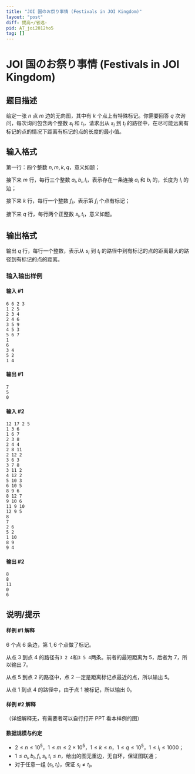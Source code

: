 ```yaml
---
title: "JOI 国のお祭り事情 (Festivals in JOI Kingdom)"
layout: "post"
diff: 提高+/省选-
pid: AT_joi2012ho5
tag: []
---
```


# JOI 国のお祭り事情 (Festivals in JOI Kingdom)

## 题目描述

给定一张 $n$ 点 $m$ 边的无向图，其中有 $k$ 个点上有特殊标记。你需要回答 $q$ 次询问，每次询问包含两个整数 $s_i$ 和 $t_i$，请求出从 $s_i$ 到 $t_i$ 的路径中，在尽可能远离有标记的点的情况下距离有标记的点的长度的最小值。

## 输入格式

第一行：四个整数 $n,m,k,q$，意义如题；

接下来 $m$ 行，每行三个整数 $a_i,b_i,l_i$，表示存在一条连接 $a_i$ 和 $b_i$ 的，长度为 $l_i$ 的边；

接下来 $k$ 行，每行一个整数 $f_i$，表示第 $f_i$ 个点有标记；

接下来 $q$ 行，每行两个正整数 $s_i,t_i$，意义如题。

## 输出格式

输出 $q$ 行，每行一个整数，表示从 $s_i$ 到 $t_i$ 的路径中到有标记的点的距离最大的路径到有标记的点的距离。

### 输入输出样例

#### 输入 #1

```
6 6 2 3
1 2 5
2 3 4
2 4 6
3 5 9
4 5 3
5 6 7
1
6
3 4
5 2
1 4
```

#### 输出 #1

```
7
5
0
```

#### 输入 #2

```
12 17 2 5
1 3 6
1 6 7
2 3 8
2 4 4
2 8 11
2 12 2
3 6 3
3 7 8
3 11 2
4 12 2
5 10 3
6 10 5
8 9 6
8 12 7
9 10 6
11 9 10
12 9 5
8
7
2 6
5 2
1 10
8 9
9 4
```

#### 输出 #2

```
8
8
11
0
6
```

## 说明/提示

#### 样例 #1 解释

$6$ 个点 $6$ 条边，第 $1,6$ 个点做了标记。

从点 $3$ 到点 $4$ 的路径有`3 2 4`和`3 5 4`两条。前者的最短距离为 $5$，后者为 $7$，所以输出 $7$。

从点 $5$ 到点 $2$ 的路径中，点 $2$ 一定是距离标记点最近的点，所以输出 $5$。

从点 $1$ 到点 $4$ 的路径中，由于点 $1$ 被标记，所以输出 $0$。

#### 样例 #2 解释

（详细解释无，有需要者可以自行打开 PPT 看本样例的图）

#### 数据规模与约定

- $2 \le n \le 10^5$，$1 \le m \le 2 \times 10^5$，$1 \le k \le n$，$1 \le q \le 10^5$，$1 \le l_i \le 1000$；
- $1 \le a_i,b_i,f_i,s_i,t_i \le n$，给出的图无重边，无自环，保证图联通；
- 对于任意一组 $(s_i,t_i)$，保证 $s_i\neq t_i$。

